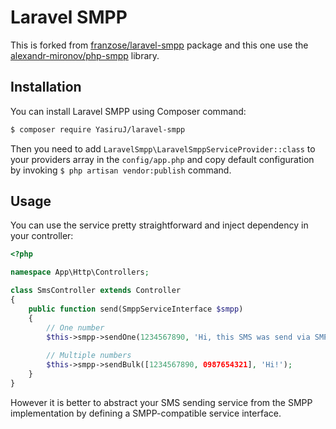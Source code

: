 
# Laravel SMPP

This is forked from [franzose/laravel-smpp](https://github.com/franzose/laravel-smpp) package and this one use the [alexandr-mironov/php-smpp](https://github.com/alexandr-mironov/php-smpp) library.

## Installation
You can install Laravel SMPP using Composer command:
```bash
$ composer require YasiruJ/laravel-smpp
```

Then you need to add `LaravelSmpp\LaravelSmppServiceProvider::class` to your providers array in the `config/app.php`
and copy default configuration by invoking `$ php artisan vendor:publish` command.

## Usage

You can use the service pretty straightforward and inject dependency in your controller:
 
```php
<?php

namespace App\Http\Controllers;

class SmsController extends Controller
{
    public function send(SmppServiceInterface $smpp)
    {
        // One number
        $this->smpp->sendOne(1234567890, 'Hi, this SMS was send via SMPP protocol');
        
        // Multiple numbers
        $this->smpp->sendBulk([1234567890, 0987654321], 'Hi!');
    }
}
```

However it is better to abstract your SMS sending service from the SMPP implementation by defining a SMPP-compatible service interface.
